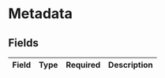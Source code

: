 # Metadata


## Fields

| Field       | Type        | Required    | Description |
| ----------- | ----------- | ----------- | ----------- |
